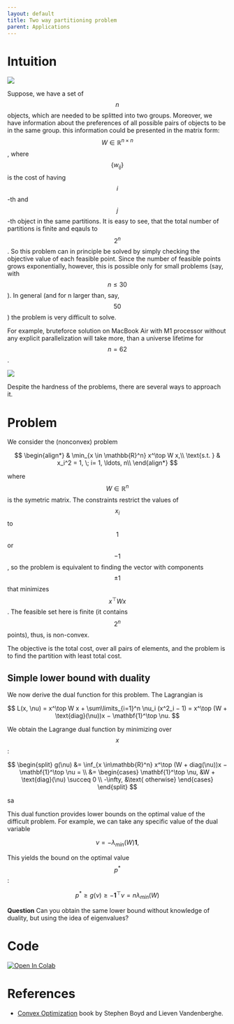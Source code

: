 ```yaml
---
layout: default
title: Two way partitioning problem
parent: Applications
---
```


# Intuition

![](../partition.svg)

Suppose, we have a set of $$n$$ objects, which are needed to be splitted into two groups. Moreover, we have information about the preferences of all possible pairs of objects to be in the same group. this information could be presented in the matrix form: $$W \in \mathbb{R}^{n \times n}$$, where $$ \{w_{ij}\}$$ is the cost of having $$i$$-th and $$j$$-th object in the same partitions. It is easy to see, that the total number of partitions is finite and eqauls to $$2^n$$. So this problem can in principle be solved by simply checking the objective value of each feasible point. Since the number of feasible points grows exponentially, however, this is possible only for small problems (say, with $$n \leq 30$$). In general (and for n larger than, say, $$50$$) the problem is very difficult to solve.

For example, bruteforce solution on MacBook Air with M1 processor without any explicit parallelization will take more, than a universe lifetime for $$n=62$$.

![](../partition_bruteforce.svg)

Despite the hardness of the problems, there are several ways to approach it.

# Problem

We consider the (nonconvex) problem

$$
\begin{align*}
& \min_{x \in \mathbb{R}^n} x^\top W x,\\
\text{s.t. } & x_i^2 = 1,  \; i= 1, \ldots, n\\
\end{align*}
$$

where $$W \in \mathbb{R}^n$$ is the symetric matrix. The constraints restrict the values of $$x_i$$ to $$1$$ or $$−1$$, so the problem is equivalent to finding the vector with components $$\pm 1$$ that minimizes $$x^\top W x$$. The feasible set here is finite (it contains $$2^n$$ points), thus, is non-convex.

The objective is the total cost, over all pairs of elements, and the problem is to find the partition with least total cost.

## Simple lower bound with duality

We now derive the dual function for this problem. The Lagrangian is

$$
L(x, \nu) = x^\top W x + \sum\limits_{i=1}^n \nu_i (x^2_i − 1) = x^\top (W + \text{diag}(\nu))x − \mathbf{1}^\top \nu.
$$

We obtain the Lagrange dual function by minimizing over $$x$$: 

$$
\begin{split}
g(\nu) &= \inf_{x \in\mathbb{R}^n} x^\top (W + diag(\nu))x − \mathbf{1}^\top \nu = \\ 
&= \begin{cases}
\mathbf{1}^\top \nu,  &W + \text{diag}(\nu) \succeq 0 \\ 
-\infty, &\text{ otherwise} \end{cases}
\end{split}
$$

sa

This dual function provides lower bounds on the optimal value of the difficult problem. For example, we can take any specific value of the dual variable

$$
\nu = −\lambda_{min}(W)\mathbf{1},
$$

This yields the bound on the optimal value $$p^*$$:

$$
p^* \geq g(\nu) \geq −\mathbf{1}^\top \nu = n \lambda_{min}(W)
$$

**Question** Can you obtain the same lower bound without knowledge of duality, but using the idea of eigenvalues?

# Code
[![Open In Colab](https://colab.research.google.com/assets/colab-badge.svg#button)](https://colab.research.google.com/github/MerkulovDaniil/optim/blob/master/assets/Notebooks/Partitioning.ipynb)

# References
* [Convex Optimization](https://web.stanford.edu/~boyd/cvxbook/) book by Stephen Boyd and Lieven Vandenberghe. 
